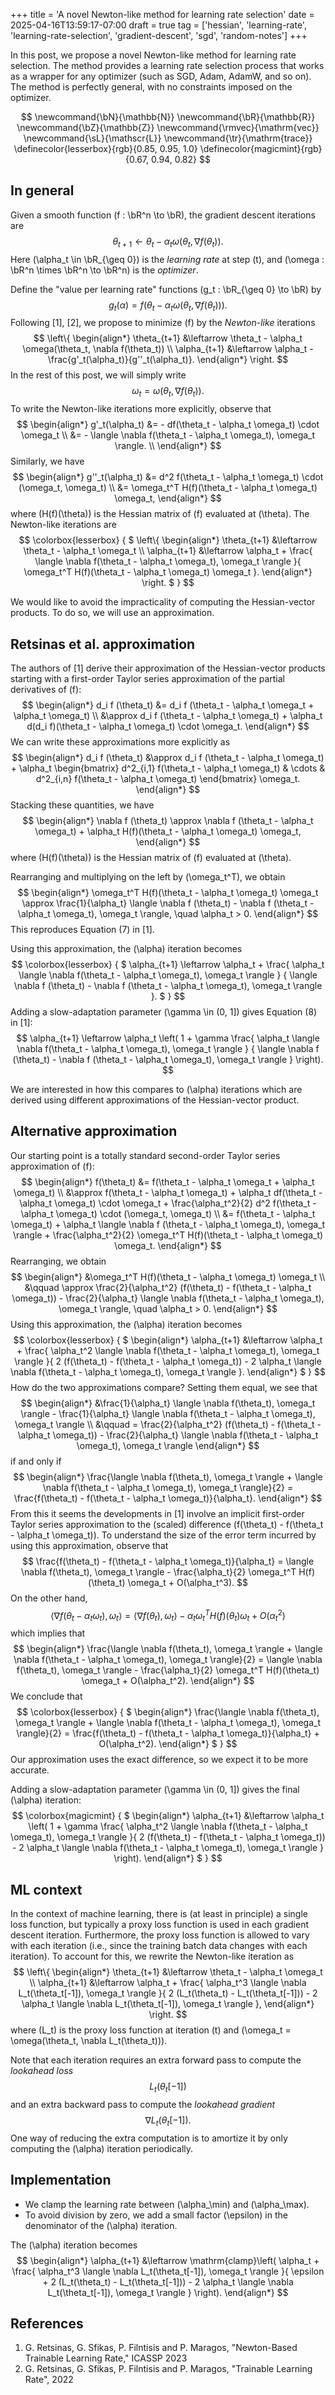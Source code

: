 +++
title = 'A novel Newton-like method for learning rate selection'
date = 2025-04-16T13:59:17-07:00
draft = true
tag = ['hessian', 'learning-rate', 'learning-rate-selection', 'gradient-descent', 'sgd', 'random-notes']
+++

In this post, we propose a novel Newton-like method for learning
rate selection.  The method provides a learning rate selection
process that works as a wrapper for any optimizer
(such as SGD, Adam, AdamW, and so on).  The method is
perfectly general, with no constraints imposed on the optimizer.

<!--more-->

$$
    \newcommand{\bN}{\mathbb{N}}
    \newcommand{\bR}{\mathbb{R}}
    \newcommand{\bZ}{\mathbb{Z}}
    \newcommand{\rmvec}{\mathrm{vec}}
    \newcommand{\sL}{\mathscr{L}}
    \newcommand{\tr}{\mathrm{trace}}
    \definecolor{lesserbox}{rgb}{0.85, 0.95, 1.0}
    \definecolor{magicmint}{rgb}{0.67, 0.94, 0.82}
$$

## In general

Given a smooth function \(f : \bR^n \to \bR\),
the gradient descent iterations are
$$
    \theta_{t+1} \leftarrow \theta_t - \alpha_t \omega(\theta_t, \nabla f(\theta_t)).
$$
Here \(\alpha_t \in \bR_{\geq 0}\) is the *learning rate* at step \(t\),
and \(\omega : \bR^n \times \bR^n \to \bR^n\) is the *optimizer*.

Define the "value per learning rate" functions \(g_t : \bR_{\geq 0} \to \bR\) by
$$
    g_t(\alpha) = f(\theta_t - \alpha_t \omega(\theta_t, \nabla f(\theta_t))).
$$
Following [1], [2], we propose to minimize \(f\) by the
*Newton-like* iterations
$$
\left\{
\begin{align*}
    \theta_{t+1} &\leftarrow \theta_t - \alpha_t \omega(\theta_t, \nabla f(\theta_t)) \\
    \alpha_{t+1} &\leftarrow \alpha_t - \frac{g'_t(\alpha_t)}{g''_t(\alpha_t)}.
\end{align*}
\right.
$$
In the rest of this post, we will simply write
$$
    \omega_t = \omega(\theta_t, \nabla f(\theta_t)).
$$
To write the Newton-like iterations more explicitly, observe that
$$
\begin{align*}
    g'_t(\alpha_t)
    &= - df(\theta_t - \alpha_t \omega_t) \cdot \omega_t \\
    &= - \langle \nabla f(\theta_t - \alpha_t \omega_t), \omega_t \rangle. \\
\end{align*}
$$
Similarly, we have
$$
\begin{align*}
    g''_t(\alpha_t)
    &= d^2 f(\theta_t - \alpha_t \omega_t) \cdot (\omega_t, \omega_t) \\
    &= \omega_t^T H(f)(\theta_t - \alpha_t \omega_t) \omega_t,
\end{align*}
$$
where \(H(f)(\theta)\) is the Hessian matrix of \(f\) evaluated at \(\theta\).
The Newton-like iterations are
$$
\colorbox{lesserbox}
{
$
\left\{
\begin{align*}
    \theta_{t+1} &\leftarrow \theta_t - \alpha_t \omega_t \\
    \alpha_{t+1} &\leftarrow \alpha_t +
    \frac{
        \langle \nabla f(\theta_t - \alpha_t \omega_t), \omega_t \rangle
    }{
        \omega_t^T H(f)(\theta_t - \alpha_t \omega_t) \omega_t
    }.
\end{align*}
\right.
$
}
$$

We would like to avoid the impracticality of
computing the Hessian-vector products.  To do so, we will use an approximation.

## Retsinas et al. approximation

The authors of [1] derive their approximation of the Hessian-vector
products starting with a first-order Taylor series approximation of the
partial derivatives of \(f\):
$$
\begin{align*}
    d_i f (\theta_t)
    &=
    d_i f (\theta_t - \alpha_t \omega_t + \alpha_t \omega_t) \\
    &\approx
    d_i f (\theta_t - \alpha_t \omega_t)
    +
    \alpha_t d(d_i f)(\theta_t - \alpha_t \omega_t) \cdot \omega_t.
\end{align*}
$$
We can write these approximations more explicitly as
$$
\begin{align*}
    d_i f (\theta_t)
    &\approx
    d_i f (\theta_t - \alpha_t \omega_t)
    +
    \alpha_t
    \begin{bmatrix}
        d^2_{i,1} f(\theta_t - \alpha_t \omega_t)
        & \cdots &
        d^2_{i,n} f(\theta_t - \alpha_t \omega_t)
    \end{bmatrix}
    \omega_t.
\end{align*}
$$
Stacking these quantities, we have
$$
\begin{align*}
    \nabla f (\theta_t)
    \approx
    \nabla f (\theta_t - \alpha_t \omega_t)
    + \alpha_t H(f)(\theta_t - \alpha_t \omega_t) \omega_t,
\end{align*}
$$
where \(H(f)(\theta)\) is the Hessian matrix of \(f\) evaluated at \(\theta\).

Rearranging and multiplying on the left by \(\omega_t^T\), we obtain
$$
\begin{align*}
    \omega_t^T H(f)(\theta_t - \alpha_t  \omega_t) \omega_t
    \approx
    \frac{1}{\alpha_t}
    \langle \nabla f (\theta_t) - \nabla f (\theta_t - \alpha_t \omega_t), \omega_t \rangle,
    \quad
    \alpha_t > 0.
\end{align*}
$$
This reproduces Equation (7) in [1].

Using this approximation, the \(\alpha\) iteration becomes
$$
\colorbox{lesserbox}
{
$
    \alpha_{t+1} \leftarrow \alpha_t +
    \frac{
        \alpha_t \langle \nabla f(\theta_t - \alpha_t \omega_t), \omega_t \rangle
    }
    {
        \langle \nabla f (\theta_t) - \nabla f (\theta_t - \alpha_t \omega_t), \omega_t \rangle
    }.
$
}
$$
Adding a slow-adaptation parameter \(\gamma \in (0, 1]\) gives Equation (8) in [1]:
$$
    \alpha_{t+1} \leftarrow \alpha_t
    \left(
    1 + \gamma
    \frac{
        \alpha_t \langle \nabla f(\theta_t - \alpha_t \omega_t), \omega_t \rangle
    }
    {
        \langle \nabla f (\theta_t) - \nabla f (\theta_t - \alpha_t \omega_t), \omega_t \rangle
    }
    \right).
$$

We are interested in how this compares to \(\alpha\) iterations
which are derived using different approximations of the Hessian-vector
product.

## Alternative approximation

Our starting point is a totally standard second-order Taylor series
approximation of \(f\):
$$
\begin{align*}
    f(\theta_t)
    &= f(\theta_t - \alpha_t \omega_t + \alpha_t \omega_t) \\
    &\approx
    f(\theta_t - \alpha_t \omega_t)
    + \alpha_t df(\theta_t - \alpha_t \omega_t) \cdot \omega_t
    + \frac{\alpha_t^2}{2} d^2 f(\theta_t - \alpha_t \omega_t) \cdot
    (\omega_t, \omega_t) \\
    &=
    f(\theta_t - \alpha_t \omega_t)
    + \alpha_t \langle \nabla f (\theta_t - \alpha_t \omega_t), \omega_t \rangle
    + \frac{\alpha_t^2}{2} \omega_t^T H(f)(\theta_t - \alpha_t \omega_t) \omega_t.
\end{align*}
$$
Rearranging, we obtain
$$
\begin{align*}
    &\omega_t^T H(f)(\theta_t - \alpha_t \omega_t) \omega_t \\
    &\qquad \approx \frac{2}{\alpha_t^2} (f(\theta_t) - f(\theta_t - \alpha_t \omega_t))
    - \frac{2}{\alpha_t}
    \langle \nabla f(\theta_t - \alpha_t \omega_t), \omega_t \rangle,
    \quad \alpha_t > 0.
\end{align*}
$$
Using this approximation, the \(\alpha\) iteration becomes
$$
\colorbox{lesserbox}
{
$
\begin{align*}
    \alpha_{t+1} &\leftarrow
    \alpha_t +
    \frac{
        \alpha_t^2 \langle \nabla f(\theta_t - \alpha_t \omega_t), \omega_t \rangle
    }{
    2 (f(\theta_t) - f(\theta_t - \alpha_t \omega_t))
        - 2 \alpha_t \langle \nabla f(\theta_t - \alpha_t \omega_t), \omega_t \rangle
    }.
\end{align*}
$
}
$$
How do the two approximations compare?  Setting them equal, we see that
$$
\begin{align*}
    &\frac{1}{\alpha_t} \langle \nabla f(\theta_t), \omega_t \rangle
    - \frac{1}{\alpha_t} \langle \nabla f(\theta_t - \alpha_t \omega_t), \omega_t
    \rangle \\
    &\qquad =
    \frac{2}{\alpha_t^2} (f(\theta_t) - f(\theta_t - \alpha_t \omega_t))
    - \frac{2}{\alpha_t}
    \langle \nabla f(\theta_t - \alpha_t \omega_t), \omega_t \rangle
\end{align*}
$$
if and only if
$$
\begin{align*}
    \frac{\langle \nabla f(\theta_t), \omega_t \rangle
    + \langle \nabla f(\theta_t - \alpha_t \omega_t), \omega_t
    \rangle}{2}
    =
    \frac{f(\theta_t) - f(\theta_t - \alpha_t \omega_t)}{\alpha_t}.
\end{align*}
$$
From this it seems the developments in [1] involve an
implicit first-order Taylor series approximation to the (scaled) difference
\(f(\theta_t) - f(\theta_t - \alpha_t \omega_t)\).
To understand the size of the error term incurred by using this
approximation, observe that
$$
    \frac{f(\theta_t) - f(\theta_t - \alpha_t \omega_t)}{\alpha_t} =
    \langle \nabla f(\theta_t), \omega_t \rangle
    - \frac{\alpha_t}{2} \omega_t^T H(f)(\theta_t) \omega_t
    + O(\alpha_t^3).
$$
On the other hand,
$$
    \langle \nabla f(\theta_t - \alpha_t \omega_t), \omega_t \rangle
    =
    \langle \nabla f(\theta_t), \omega_t \rangle -
    \alpha_t \omega_t^T H(f)(\theta_t) \omega_t + O(\alpha_t^2)
$$
which implies that
$$
\begin{align*}
    \frac{\langle \nabla f(\theta_t), \omega_t \rangle
    + \langle \nabla f(\theta_t - \alpha_t \omega_t), \omega_t
    \rangle}{2}
    =
    \langle \nabla f(\theta_t), \omega_t \rangle -
    \frac{\alpha_t}{2} \omega_t^T H(f)(\theta_t) \omega_t + O(\alpha_t^2).
\end{align*}
$$
We conclude that
$$
\colorbox{lesserbox}
{
$
\begin{align*}
    \frac{\langle \nabla f(\theta_t), \omega_t \rangle
    + \langle \nabla f(\theta_t - \alpha_t \omega_t), \omega_t
    \rangle}{2}
    =
    \frac{f(\theta_t) - f(\theta_t - \alpha_t \omega_t)}{\alpha_t}
    + O(\alpha_t^2).
\end{align*}
$
}
$$
Our approximation uses the exact difference,
so we expect it to be more accurate.

Adding a slow-adaptation parameter \(\gamma \in (0, 1]\) gives the
final \(\alpha\) iteration:
$$
\colorbox{magicmint}
{
$
\begin{align*}
    \alpha_{t+1} &\leftarrow
    \alpha_t \left( 1 +
    \gamma \frac{
        \alpha_t^2 \langle \nabla f(\theta_t - \alpha_t \omega_t), \omega_t \rangle
    }{
    2 (f(\theta_t) - f(\theta_t - \alpha_t \omega_t))
        - 2 \alpha_t \langle \nabla f(\theta_t - \alpha_t \omega_t), \omega_t \rangle
    } \right).
\end{align*}
$
}
$$

## ML context

In the context of machine learning, there is (at least
in principle) a single loss function, but typically a proxy loss function is used in each gradient descent iteration. Furthermore,
the proxy loss function is allowed to vary with each iteration (i.e., since the training batch data changes with each iteration).
To account for this, we rewrite the Newton-like iteration as
$$
\left\{
\begin{align*}
    \theta_{t+1} &\leftarrow \theta_t - \alpha_t \omega_t \\
    \alpha_{t+1} &\leftarrow
    \alpha_t +
    \frac{
        \alpha_t^3 \langle \nabla L_t(\theta_t[-1]), \omega_t \rangle
    }{
    2 (L_t(\theta_t) - L_t(\theta_t[-1]))
        - 2 \alpha_t \langle \nabla L_t(\theta_t[-1]), \omega_t \rangle
    },
\end{align*}
\right.
$$
where \(L_t\) is the proxy loss function at iteration \(t\) and
\(\omega_t = \omega(\theta_t, \nabla L_t(\theta_t))\).

Note that each iteration requires an extra forward pass to
compute the *lookahead loss*
$$
    L_t(\theta_t[-1])
$$
and an extra backward pass to compute the *lookahead gradient*
$$
    \nabla L_t(\theta_t[-1]).
$$
One way of reducing the extra computation is to amortize it
by only computing the \(\alpha\) iteration periodically.

## Implementation

* We clamp the learning rate between \(\alpha_\min\) and \(\alpha_\max\).
* To avoid division by zero, we add a small
factor \(\epsilon\) in the denominator of the \(\alpha\) iteration.

The \(\alpha\) iteration becomes
$$
\begin{align*}
    \alpha_{t+1} &\leftarrow
    \mathrm{clamp}\left(
    \alpha_t +
    \frac{
        \alpha_t^3 \langle \nabla L_t(\theta_t[-1]), \omega_t \rangle
    }{
    \epsilon + 2 (L_t(\theta_t) - L_t(\theta_t[-1]))
        - 2 \alpha_t \langle \nabla L_t(\theta_t[-1]), \omega_t \rangle
    }
    \right).
\end{align*}
$$

## References

1. G. Retsinas, G. Sfikas, P. Filntisis and P. Maragos, "Newton-Based Trainable Learning Rate," ICASSP 2023
2. G. Retsinas, G. Sfikas, P. Filntisis and P. Maragos, "Trainable Learning Rate",
2022